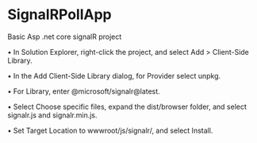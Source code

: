 # SignalRPollApp
Basic Asp .net core signalR project

•	In Solution Explorer, right-click the project, and select Add > Client-Side Library.

•	In the Add Client-Side Library dialog, for Provider select unpkg.

•	For Library, enter @microsoft/signalr@latest.

•	Select Choose specific files, expand the dist/browser folder, and select signalr.js and signalr.min.js.

•	Set Target Location to wwwroot/js/signalr/, and select Install.
